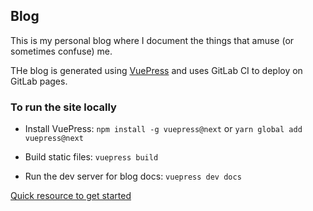 ## Blog

This is my personal blog where I document the things that amuse (or sometimes confuse) me. 

THe blog is generated using [VuePress](https://vuepress.vuejs.org) and uses GitLab CI to deploy on GitLab pages.

### To run the site locally

- Install VuePress: `npm install -g vuepress@next` or `yarn global add vuepress@next`

- Build static files: `vuepress build`

- Run the dev server for blog docs: `vuepress dev docs`

[Quick resource to get started](https://medium.com/@k33g_org/quick-and-easy-vuepress-website-thanks-to-gitlab-pages-6e02e631d1e)